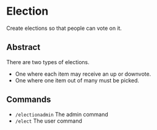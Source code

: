 # Election

Create elections so that people can vote on it.

## Abstract

There are two types of elections.
- One where each item may receive an up or downvote.
- One where one item out of many must be picked.

## Commands

- `/electionadmin` The admin command
- `/elect` The user command
